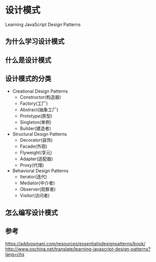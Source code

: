# 设计模式
Learning JavaScript Design Patterns

## 为什么学习设计模式

## 什么是设计模式

## 设计模式的分类
* Creational Design Patterns
    * Constructor(构造器)
    * Factory(工厂)
    * Abstract(抽象工厂)
    * Prototype(原型)
    * Singleton(单例)
    * Builder(建造者)
* Structural Design Patterns
    * Decorator(装饰)
    * Facade(外观)
    * Flyweight(享元)
    * Adapter(适配器)
    * Proxy(代理)
* Behavioral Design Patterns
    * Iterator(迭代)
    * Mediator(中介者)
    * Observer(观察者)
    * Visitor(访问者)

## 怎么编写设计模式

## 参考
https://addyosmani.com/resources/essentialjsdesignpatterns/book/
http://www.oschina.net/translate/learning-javascript-design-patterns?lang=chs